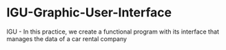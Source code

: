 # IGU-Graphic-User-Interface
IGU - In this practice, we create a functional program with its interface that manages the data of a car rental company
